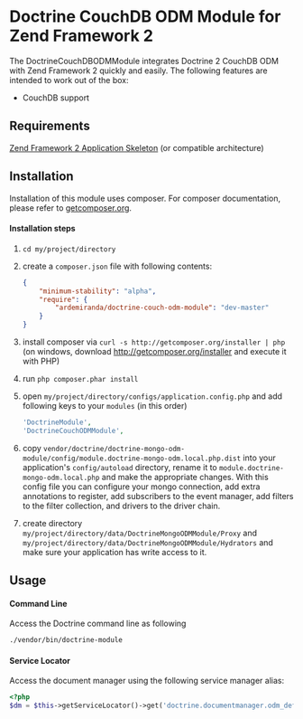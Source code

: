 # Doctrine CouchDB ODM Module for Zend Framework 2

The DoctrineCouchDBODMModule integrates Doctrine 2 CouchDB ODM with Zend Framework 2
quickly and easily. The following features are intended to work out of the box:

  - CouchDB support

## Requirements
[Zend Framework 2 Application Skeleton](http://www.github.com/zendframework/ZendSkeletonApplication) (or compatible
architecture)

## Installation

Installation of this module uses composer. For composer documentation, please refer to
[getcomposer.org](http://getcomposer.org/).

#### Installation steps

  1. `cd my/project/directory`
  2. create a `composer.json` file with following contents:

     ```json
     {
         "minimum-stability": "alpha",
         "require": {
             "ardemiranda/doctrine-couch-odm-module": "dev-master"
         }
     }
     ```
  3. install composer via `curl -s http://getcomposer.org/installer | php` (on windows, download
     http://getcomposer.org/installer and execute it with PHP)
  4. run `php composer.phar install`
  5. open `my/project/directory/configs/application.config.php` and add following keys to your `modules` (in this order)

     ```php
     'DoctrineModule',
     'DoctrineCouchODMModule',
     ```

  6. copy `vendor/doctrine/doctrine-mongo-odm-module/config/module.doctrine-mongo-odm.local.php.dist` into your application's
     `config/autoload` directory, rename it to `module.doctrine-mongo-odm.local.php` and make the appropriate changes.
     With this config file you can configure your mongo connection, add extra annotations to register, add subscribers to
     the event manager, add filters to the filter collection, and drivers to the driver chain.

  7. create directory `my/project/directory/data/DoctrineMongoODMModule/Proxy` and
     `my/project/directory/data/DoctrineMongoODMModule/Hydrators` and make sure your application has write access to it.

## Usage

#### Command Line
Access the Doctrine command line as following

```sh
./vendor/bin/doctrine-module
```

#### Service Locator
Access the document manager using the following service manager alias:

```php
<?php
$dm = $this->getServiceLocator()->get('doctrine.documentmanager.odm_default');
```
